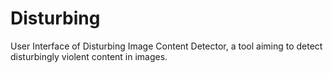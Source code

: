 # Disturbing
User Interface of Disturbing Image Content Detector, a tool aiming to detect disturbingly violent content in images.
